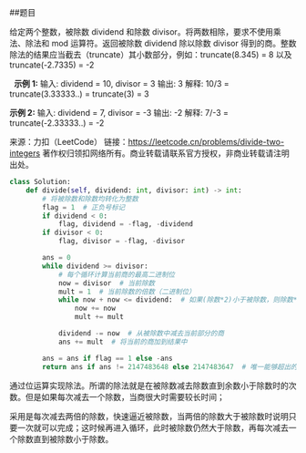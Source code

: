 ##题目

给定两个整数，被除数 dividend 和除数 divisor。将两数相除，要求不使用乘法、除法和 mod 运算符。返回被除数 dividend 除以除数 divisor 得到的商。整数除法的结果应当截去（truncate）其小数部分，例如：truncate(8.345) = 8 以及 truncate(-2.7335) = -2

 
**示例 1:**
输入: dividend = 10, divisor = 3
输出: 3
解释: 10/3 = truncate(3.33333..) = truncate(3) = 3

**示例 2:**
输入: dividend = 7, divisor = -3
输出: -2
解释: 7/-3 = truncate(-2.33333..) = -2

来源：力扣（LeetCode）
链接：https://leetcode.cn/problems/divide-two-integers
著作权归领扣网络所有。商业转载请联系官方授权，非商业转载请注明出处。


~~~python
class Solution:
    def divide(self, dividend: int, divisor: int) -> int:
        # 将被除数和除数均转化为整数
        flag = 1  # 正负号标记
        if dividend < 0:
            flag, dividend = -flag, -dividend
        if divisor < 0:
            flag, divisor = -flag, -divisor

        ans = 0
        while dividend >= divisor:
            # 每个循环计算当前商的最高二进制位
            now = divisor  # 当前除数
            mult = 1  # 当前除数的倍数（二进制位）
            while now + now <= dividend:  # 如果(除数*2)小于被除数，则除数*2，直至除数大于等于被除数
                now += now
                mult += mult

            dividend -= now  # 从被除数中减去当前部分的商
            ans += mult  # 将当前的商加到结果中

        ans = ans if flag == 1 else -ans
        return ans if ans != 2147483648 else 2147483647  # 唯一能够超出的方法：(-2147483648)/(-1)=2147483648>2147483647
~~~~

通过位运算实现除法。所谓的除法就是在被除数减去除数直到余数小于除数时的次数。但是如果每次减去一个除数，当商很大时需要较长时间；

采用是每次减去两倍的除数，快速逼近被除数，当两倍的除数大于被除数时说明只要一次就可以完成；这时候再进入循环，此时被除数仍然大于除数，再每次减去一个除数直到被除数小于除数。